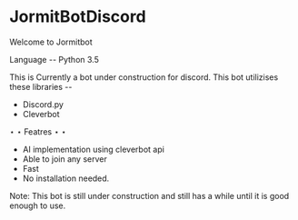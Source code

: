 # JormitBotDiscord
Welcome to Jormitbot

Language -- Python 3.5

This is Currently a bot under construction for discord. This bot utilizises these libraries -- 
- Discord.py
- Cleverbot

 ⋆ ⋆ Featres ⋆ ⋆
 
 - AI implementation using cleverbot api
 - Able to join any server
 - Fast
 - No installation needed.
 
 Note: This bot is still under construction and still has a while until it is good enough to use.
